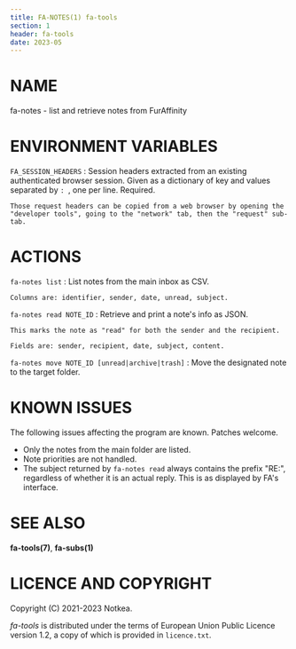 ```yaml
---
title: FA-NOTES(1) fa-tools
section: 1
header: fa-tools
date: 2023-05
---
```



# NAME

fa-notes - list and retrieve notes from FurAffinity


# ENVIRONMENT VARIABLES

`FA_SESSION_HEADERS`
:   Session headers extracted from an existing authenticated browser session.
    Given as a dictionary of key and values separated by `: `, one per line.
    Required.

    Those request headers can be copied from a web browser by opening the
    "developer tools", going to the "network" tab, then the "request" sub-tab.


# ACTIONS

`fa-notes list`
:   List notes from the main inbox as CSV.

    Columns are: identifier, sender, date, unread, subject.

`fa-notes read NOTE_ID`
:   Retrieve and print a note's info as JSON.

    This marks the note as "read" for both the sender and the recipient.

    Fields are: sender, recipient, date, subject, content.

`fa-notes move NOTE_ID [unread|archive|trash]`
:   Move the designated note to the target folder.


# KNOWN ISSUES

The following issues affecting the program are known. Patches welcome.

* Only the notes from the main folder are listed.
* Note priorities are not handled.
* The subject returned by `fa-notes read` always contains the prefix "RE:",
  regardless of whether it is an actual reply. This is as displayed by FA's
  interface.


# SEE ALSO

__fa-tools(7)__, __fa-subs(1)__


# LICENCE AND COPYRIGHT

Copyright (C) 2021-2023 Notkea.

_fa-tools_ is distributed under the terms of European Union Public Licence
version 1.2, a copy of which is provided in `licence.txt`.
